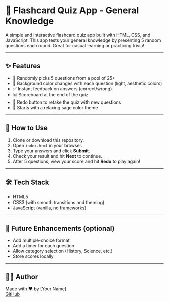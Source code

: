 # 🧠 Flashcard Quiz App - General Knowledge

A simple and interactive flashcard quiz app built with HTML, CSS, and JavaScript. This app tests your general knowledge by presenting 5 random questions each round. Great for casual learning or practicing trivia!

---

## ✨ Features

- 🔀 Randomly picks 5 questions from a pool of 25+
- 🎨 Background color changes with each question (light, aesthetic colors)
- ✅ Instant feedback on answers (correct/wrong)
- 📊 Scoreboard at the end of the quiz
- 🔁 Redo button to retake the quiz with new questions
- 🌿 Starts with a relaxing sage color theme

---

## 📁 How to Use

1. Clone or download this repository.
2. Open `index.html` in your browser.
3. Type your answers and click **Submit**.
4. Check your result and hit **Next** to continue.
5. After 5 questions, view your score and hit **Redo** to play again!

---

## 🛠️ Tech Stack

- HTML5
- CSS3 (with smooth transitions and theming)
- JavaScript (vanilla, no frameworks)

---

## 🔄 Future Enhancements (optional)

- Add multiple-choice format
- Add a timer for each question
- Allow category selection (History, Science, etc.)
- Store scores locally

---

## 👨‍💻 Author

Made with ❤️ by [Your Name]  
[GitHub](https://github.com/KRANOOTICS)

